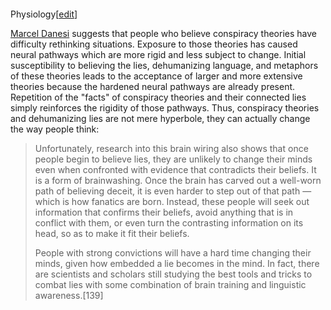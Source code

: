 ####
Physiology[[edit](/w/index.php?title=Conspiracy\_theory&action=edit&section=25
"Edit section: Physiology")]

[Marcel Danesi](/wiki/Marcel\_Danesi "Marcel Danesi") suggests that people who
believe conspiracy theories have difficulty rethinking situations. Exposure to
those theories has caused neural pathways which are more rigid and less
subject to change. Initial susceptibility to believing the lies, dehumanizing
language, and metaphors of these theories leads to the acceptance of larger
and more extensive theories because the hardened neural pathways are already
present. Repetition of the "facts" of conspiracy theories and their connected
lies simply reinforces the rigidity of those pathways. Thus, conspiracy
theories and dehumanizing lies are not mere hyperbole, they can actually
change the way people think:

> Unfortunately, research into this brain wiring also shows that once people
> begin to believe lies, they are unlikely to change their minds even when
> confronted with evidence that contradicts their beliefs. It is a form of
> brainwashing. Once the brain has carved out a well-worn path of believing
> deceit, it is even harder to step out of that path — which is how fanatics
> are born. Instead, these people will seek out information that confirms
> their beliefs, avoid anything that is in conflict with them, or even turn
> the contrasting information on its head, so as to make it fit their beliefs.
>
> People with strong convictions will have a hard time changing their minds,
> given how embedded a lie becomes in the mind. In fact, there are scientists
> and scholars still studying the best tools and tricks to combat lies with
> some combination of brain training and linguistic awareness.[139]
